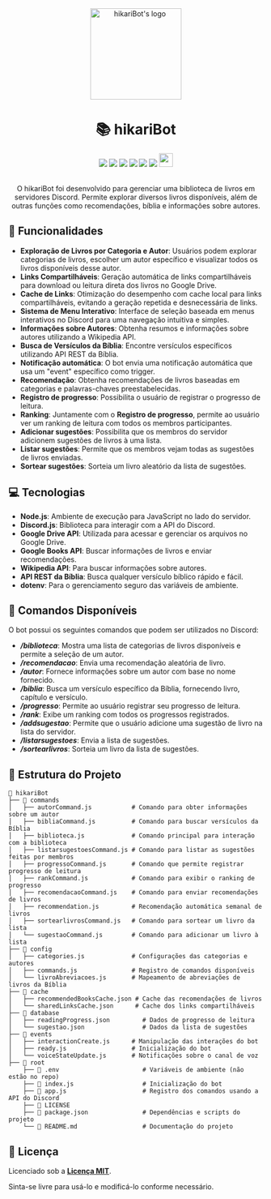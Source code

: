 <div align="center">

<img height="180" alt="hikariBot's logo" src="https://i.imgur.com/SwQu4DR.jpg">

# 📚 hikariBot 

<img src="https://img.shields.io/badge/JavaScript-323330?style=for-the-badge&logo=javascript&logoColor=F7DF1E">
<img src="https://img.shields.io/badge/Node.js-43853D?style=for-the-badge&logo=node.js&logoColor=white">
<img src="https://img.shields.io/badge/Discord-7289DA?style=for-the-badge&logo=discord&logoColor=white">
<img src="https://img.shields.io/badge/GIT-E44C30?style=for-the-badge&logo=git&logoColor=white">
<img src="https://img.shields.io/badge/Google%20Drive-4285F4?style=for-the-badge&logo=googledrive&logoColor=white">
<img src="https://img.shields.io/badge/Wikipedia-%23000000.svg?style=for-the-badge&logo=wikipedia&logoColor=white">
<img src="https://i.imgur.com/dQ9cEjM.png" height="27px">
</div>

<br>

<div align="center">

O hikariBot foi desenvolvido para gerenciar uma biblioteca de livros em servidores Discord. Permite explorar diversos livros disponíveis, além de outras funções como recomendações, bíblia e informações sobre autores.

</div>




## 🚀 Funcionalidades

- **Exploração de Livros por Categoria e Autor**: Usuários podem explorar categorias de livros, escolher um autor específico e visualizar todos os livros disponíveis desse autor.
- **Links Compartilháveis**: Geração automática de links compartilháveis para download ou leitura direta dos livros no Google Drive.
- **Cache de Links**: Otimização do desempenho com cache local para links compartilháveis, evitando a geração repetida e desnecessária de links.
- **Sistema de Menu Interativo**: Interface de seleção baseada em menus interativos no Discord para uma navegação intuitiva e simples.
- **Informações sobre Autores**: Obtenha resumos e informações sobre autores utilizando a Wikipedia API.
- **Busca de Versículos da Bíblia**: Encontre versículos específicos utilizando API REST da Bíblia.
- **Notificação automática**: O bot envia uma notificação automática que usa um "event" específico como trigger.
- **Recomendação**: Obtenha recomendações de livros baseadas em categorias e palavras-chaves preestabelecidas.
- **Registro de progresso**: Possibilita o usuário de registrar o progresso de leitura.
- **Ranking**: Juntamente com o **Registro de progresso**, permite ao usuário ver um ranking de leitura com todos os membros participantes.
- **Adicionar sugestões**: Possibilita que os membros do servidor adicionem sugestões de livros à uma lista.
- **Listar sugestões**: Permite que os membros vejam todas as sugestões de livros enviadas.
- **Sortear sugestões**: Sorteia um livro aleatório da lista de sugestões.

## 💻 Tecnologias

- **Node.js**: Ambiente de execução para JavaScript no lado do servidor.
- **Discord.js**: Biblioteca para interagir com a API do Discord.
- **Google Drive API**: Utilizada para acessar e gerenciar os arquivos no Google Drive.
- **Google Books API**: Buscar informações de livros e enviar recomendações.
- **Wikipedia API**: Para buscar informações sobre autores.
- **API REST da Bíblia**: Busca qualquer versículo bíblico rápido e fácil.
- **dotenv**: Para o gerenciamento seguro das variáveis de ambiente.

## 📜 Comandos Disponíveis

O bot possui os seguintes comandos que podem ser utilizados no Discord:

- ***/biblioteca***: Mostra uma lista de categorias de livros disponíveis e permite a seleção de um autor.
- ***/recomendacao***: Envia uma recomendação aleatória de livro.
- ***/autor***: Fornece informações sobre um autor com base no nome fornecido.
- ***/biblia***: Busca um versículo específico da Bíblia, fornecendo livro, capítulo e versículo.
- ***/progresso***: Permite ao usuário registrar seu progresso de leitura.
- ***/rank***: Exibe um ranking com todos os progressos registrados.
- ***/addsugestao***: Permite que o usuário adicione uma sugestão de livro na lista do servidor.
- ***/listarsugestoes***: Envia a lista de sugestões.
- ***/sortearlivros***: Sorteia um livro da lista de sugestões.



## 📁 Estrutura do Projeto

```
📂 hikariBot
├── 📂 commands
│   ├── autorCommand.js           # Comando para obter informações sobre um autor
│   ├── bibliaCommand.js          # Comando para buscar versículos da Bíblia
│   ├── biblioteca.js             # Comando principal para interação com a biblioteca
│   ├── listarsugestoesCommand.js # Comando para listar as sugestões feitas por membros
│   ├── progressoCommand.js       # Comando que permite registrar progresso de leitura
│   ├── rankCommand.js            # Comando para exibir o ranking de progresso
│   ├── recomendacaoCommand.js    # Comando para enviar recomendações de livros
│   ├── recommendation.js         # Recomendação automática semanal de livros
│   ├── sortearlivrosCommand.js   # Comando para sortear um livro da lista
│   └── sugestaoCommand.js        # Comando para adicionar um livro à lista
├── 📂 config
│   ├── categories.js             # Configurações das categorias e autores
│   ├── commands.js               # Registro de comandos disponíveis
│   └── livroAbreviacoes.js       # Mapeamento de abreviações de livros da Bíblia
├── 📂 cache
│   ├── recommendedBooksCache.json # Cache das recomendações de livros
│   └── sharedLinksCache.json      # Cache dos links compartilháveis
├── 📂 database
│   ├── readingProgress.json         # Dados de progresso de leitura 
│   └── sugestao.json                # Dados da lista de sugestões  
├── 📂 events
│   ├── interactionCreate.js      # Manipulação das interações do bot
│   ├── ready.js                  # Inicialização do bot
│   └── voiceStateUpdate.js       # Notificações sobre o canal de voz
├── 📂 root
    ├── 📄 .env                       # Variáveis de ambiente (não estão no repo)
    ├── 📄 index.js                   # Inicialização do bot
    ├── 📄 app.js                     # Registro dos comandos usando a API do Discord
    ├── 📄 LICENSE
    ├── 📄 package.json               # Dependências e scripts do projeto
    └── 📄 README.md                  # Documentação do projeto

```

## 📝 Licença

 
Licenciado sob a **[Licença MIT](https://github.com/weszzy/hikariBot/blob/main/LICENSE)**. 

Sinta-se livre para usá-lo e modificá-lo conforme necessário.



